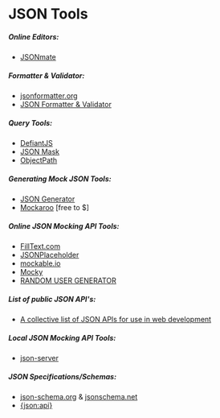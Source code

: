 # JSON Tools

##### Online Editors:

* [JSONmate](http://jsonmate.com/)

##### Formatter & Validator:

* [jsonformatter.org](http://jsonformatter.org/)
* [JSON Formatter & Validator](https://jsonformatter.curiousconcept.com/)

##### Query Tools:

* [DefiantJS](http://www.defiantjs.com/)
* [JSON Mask](https://github.com/nemtsov/json-mask)
* [ObjectPath](http://objectpath.org/)

##### Generating Mock JSON Tools:

* [JSON Generator](http://www.json-generator.com/)
* [Mockaroo](https://www.mockaroo.com/) [free to $]

##### Online JSON Mocking API Tools:

* [FillText.com](http://www.filltext.com/)
* [JSONPlaceholder](http://jsonplaceholder.typicode.com/)
* [mockable.io](https://www.mockable.io/)
* [Mocky](http://www.mocky.io/)
* [RANDOM USER GENERATOR](https://randomuser.me/)

##### List of public JSON API's:

* [A collective list of JSON APIs for use in web development](https://github.com/toddmotto/public-apis)

##### Local JSON Mocking API Tools:

* [json-server](https://github.com/typicode/json-server)

##### JSON Specifications/Schemas:

* [json-schema.org](http://json-schema.org/) & [jsonschema.net](http://jsonschema.net/)
* [{json:api}](http://jsonapi.org/)








































 






